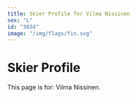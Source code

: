 ```yaml
---
title: Skier Profile for Vilma Nissinen
sex: "L"
id: "3034"
image: "/img/flags/fin.svg" 
---
```


# Skier Profile

This page is for: Vilma Nissinen.
    